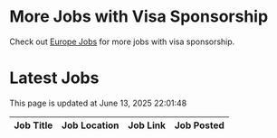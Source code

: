 # More Jobs with Visa Sponsorship

Check out [Europe Jobs](https://github.com/sureshparimi/europejobs#latest-jobs) for more jobs with visa sponsorship.

# Latest Jobs

This page is updated at June 13, 2025 22:01:48

| Job Title | Job Location | Job Link | Job Posted |
| --- | --- | --- | --- |
